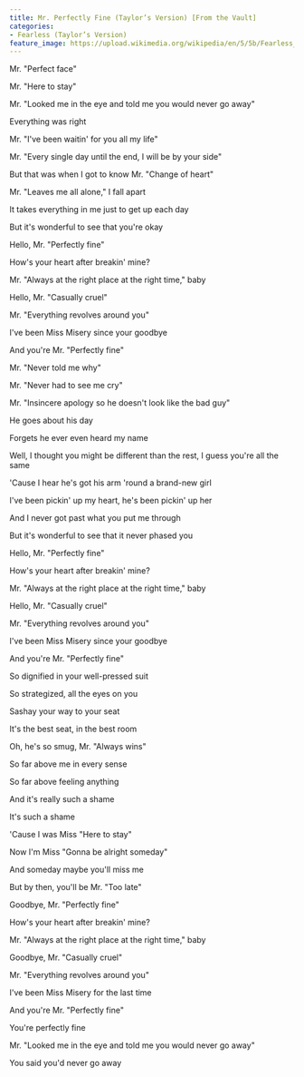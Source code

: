 ```yaml
---
title: Mr. Perfectly Fine (Taylor’s Version) [From the Vault]
categories:
- Fearless (Taylor’s Version)
feature_image: https://upload.wikimedia.org/wikipedia/en/5/5b/Fearless_%28Taylor%27s_Version%29_%282021_album_cover%29_by_Taylor_Swift.png
--- 
```

Mr. "Perfect face"

Mr. "Here to stay"

Mr. "Looked me in the eye and told me you would never go away"

Everything was right

Mr. "I've been waitin' for you all my life"

Mr. "Every single day until the end, I will be by your side"

But that was when I got to know Mr. "Change of heart"

Mr. "Leaves me all alone," I fall apart

It takes everything in me just to get up each day

But it's wonderful to see that you're okay

Hello, Mr. "Perfectly fine"

How's your heart after breakin' mine?

Mr. "Always at the right place at the right time," baby

Hello, Mr. "Casually cruel"

Mr. "Everything revolves around you"

I've been Miss Misery since your goodbye

And you're Mr. "Perfectly fine"

Mr. "Never told me why"

Mr. "Never had to see me cry"

Mr. "Insincere apology so he doesn't look like the bad guy"

He goes about his day

Forgets he ever even heard my name

Well, I thought you might be different than the rest, I guess you're all the same

'Cause I hear he's got his arm 'round a brand-new girl

I've been pickin' up my heart, he's been pickin' up her

And I never got past what you put me through

But it's wonderful to see that it never phased you

Hello, Mr. "Perfectly fine"

How's your heart after breakin' mine?

Mr. "Always at the right place at the right time," baby

Hello, Mr. "Casually cruel"

Mr. "Everything revolves around you"

I've been Miss Misery since your goodbye

And you're Mr. "Perfectly fine"

So dignified in your well-pressed suit

So strategized, all the eyes on you

Sashay your way to your seat

It's the best seat, in the best room

Oh, he's so smug, Mr. "Always wins"

So far above me in every sense

So far above feeling anything

And it's really such a shame

It's such a shame

'Cause I was Miss "Here to stay"

Now I'm Miss "Gonna be alright someday"

And someday maybe you'll miss me

But by then, you'll be Mr. "Too late"

Goodbye, Mr. "Perfectly fine"

How's your heart after breakin' mine?

Mr. "Always at the right place at the right time," baby

Goodbye, Mr. "Casually cruel"

Mr. "Everything revolves around you"

I've been Miss Misery for the last time

And you're Mr. "Perfectly fine"

You're perfectly fine

Mr. "Looked me in the eye and told me you would never go away"

You said you'd never go away